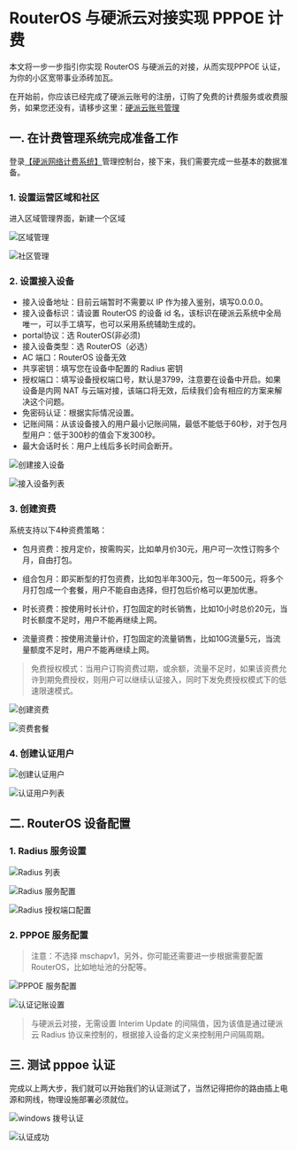 # RouterOS 与硬派云对接实现 PPPOE 计费

本文将一步一步指引你实现 RouterOS 与硬派云的对接，从而实现PPPOE 认证，为你的小区宽带事业添砖加瓦。

在开始前，你应该已经完成了硬派云账号的注册，订购了免费的计费服务或收费服务，如果您还没有，请移步这里：[硬派云账号管理](http://www.jianshu.com/collection/39ae5e9979a8)

## 一. 在计费管理系统完成准备工作

登录[【硬派网络计费系统】](https://dashboard.toughcloud.net)管理控制台，接下来，我们需要完成一些基本的数据准备。

### 1. 设置运营区域和社区

进入区域管理界面，新建一个区域

![区域管理](http://upload-images.jianshu.io/upload_images/2244298-022e040931239bde.png?imageMogr2/auto-orient/strip%7CimageView2/2/w/1240)

![社区管理](http://upload-images.jianshu.io/upload_images/2244298-fcab3cc356142090.png?imageMogr2/auto-orient/strip%7CimageView2/2/w/1240)

### 2. 设置接入设备
- 接入设备地址：目前云端暂时不需要以 IP 作为接入鉴别，填写0.0.0.0。
- 接入设备标识：请设置 RouterOS 的设备 id 名，该标识在硬派云系统中全局唯一，可以手工填写，也可以采用系统辅助生成的。
- portal协议：选 RouterOS(非必须)
- 接入设备类型：选 RouterOS（必选）
- AC 端口：RouterOS 设备无效
- 共享密钥：填写您在设备中配置的 Radius 密钥
- 授权端口：填写设备授权端口号，默认是3799，注意要在设备中开启。如果设备是内网 NAT 与云端对接，该端口将无效，后续我们会有相应的方案来解决这个问题。
- 免密码认证：根据实际情况设置。
- 记账间隔：从该设备接入的用户最小记账间隔，最低不能低于60秒，对于包月型用户：低于300秒的值会下发300秒。
- 最大会话时长：用户上线后多长时间会断开。


![创建接入设备](http://upload-images.jianshu.io/upload_images/2244298-095c4cf4a53b8cfd.png?imageMogr2/auto-orient/strip%7CimageView2/2/w/1240)


![接入设备列表](http://upload-images.jianshu.io/upload_images/2244298-ee16920dbac39d18.png?imageMogr2/auto-orient/strip%7CimageView2/2/w/1240)

### 3. 创建资费

系统支持以下4种资费策略：
 
- 包月资费：按月定价，按需购买，比如单月价30元，用户可一次性订购多个月，自由打包。

- 组合包月：即买断型的打包资费，比如包半年300元，包一年500元，将多个月打包成一个套餐，用户不能自由选择，但打包后价格可以更加优惠。

- 时长资费：按使用时长计价，打包固定的时长销售，比如10小时总价20元，当时长额度不足时，用户不能再继续上网。

- 流量资费：按使用流量计价，打包固定的流量销售，比如10G流量5元，当流量额度不足时，用户不能再继续上网。

> 免费授权模式：当用户订购资费过期，或余额，流量不足时，如果该资费允许到期免费授权，则用户可以继续认证接入，同时下发免费授权模式下的低速限速模式。

![创建资费](http://upload-images.jianshu.io/upload_images/2244298-27b7ef36e5a10242.png?imageMogr2/auto-orient/strip%7CimageView2/2/w/1240)

![资费套餐](http://upload-images.jianshu.io/upload_images/2244298-234811625f7bf49b.png?imageMogr2/auto-orient/strip%7CimageView2/2/w/1240)

### 4. 创建认证用户

![创建认证用户](http://upload-images.jianshu.io/upload_images/2244298-16af9b36e4d1f386.png?imageMogr2/auto-orient/strip%7CimageView2/2/w/1240)


![认证用户列表](http://upload-images.jianshu.io/upload_images/2244298-1cce5d4b1ac71b8e.png?imageMogr2/auto-orient/strip%7CimageView2/2/w/1240)


## 二. RouterOS 设备配置

### 1. Radius 服务设置

![Radius 列表](http://upload-images.jianshu.io/upload_images/2244298-1cd7e99b138b1e43.png?imageMogr2/auto-orient/strip%7CimageView2/2/w/1240)

![Radius 服务配置](http://upload-images.jianshu.io/upload_images/2244298-ad95c7fd41df4ae3.png?imageMogr2/auto-orient/strip%7CimageView2/2/w/1240)


![Radius 授权端口配置](http://upload-images.jianshu.io/upload_images/2244298-ea815bc205f44205.png?imageMogr2/auto-orient/strip%7CimageView2/2/w/1240)



### 2. PPPOE 服务配置

>  注意：不选择 mschapv1，另外，你可能还需要进一步根据需要配置 RouterOS，比如地址池的分配等。

![PPPOE 服务配置](http://upload-images.jianshu.io/upload_images/2244298-ebf3cc60a1edb653.png?imageMogr2/auto-orient/strip%7CimageView2/2/w/1240)


![认证记账设置](http://upload-images.jianshu.io/upload_images/2244298-e9c520124c4f1e1d.png?imageMogr2/auto-orient/strip%7CimageView2/2/w/1240)

> 与硬派云对接，无需设置 Interim Update 的间隔值，因为该值是通过硬派云 Radius 协议来控制的，根据接入设备的定义来控制用户间隔周期。

## 三. 测试 pppoe 认证

完成以上两大步，我们就可以开始我们的认证测试了，当然记得把你的路由插上电源和网线，物理设施部署必须就位。

![windows 拨号认证](http://upload-images.jianshu.io/upload_images/2244298-fe5749111e02dd0b.png?imageMogr2/auto-orient/strip%7CimageView2/2/w/1240)


![认证成功](http://upload-images.jianshu.io/upload_images/2244298-4b67f3981299630e.png?imageMogr2/auto-orient/strip%7CimageView2/2/w/1240)